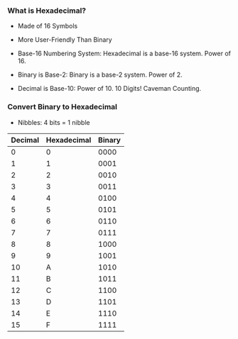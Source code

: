 
### What is Hexadecimal?

- Made of 16 Symbols

- More User-Friendly Than Binary

- Base-16 Numbering System: Hexadecimal is a base-16 system. Power of 16.

- Binary is Base-2: Binary is a base-2 system. Power of 2.

- Decimal is Base-10: Power of 10. 10 Digits! Caveman Counting. 

### Convert Binary to Hexadecimal

- Nibbles: 4 bits = 1 nibble

| Decimal | Hexadecimal | Binary     |
|---------|-------------|------------|
| 0       | 0           | 0000       |
| 1       | 1           | 0001       |
| 2       | 2           | 0010       |
| 3       | 3           | 0011       |
| 4       | 4           | 0100       |
| 5       | 5           | 0101       |
| 6       | 6           | 0110       |
| 7       | 7           | 0111       |
| 8       | 8           | 1000       |
| 9       | 9           | 1001       |
| 10      | A           | 1010       |
| 11      | B           | 1011       |
| 12      | C           | 1100       |
| 13      | D           | 1101       |
| 14      | E           | 1110       |
| 15      | F           | 1111       |

